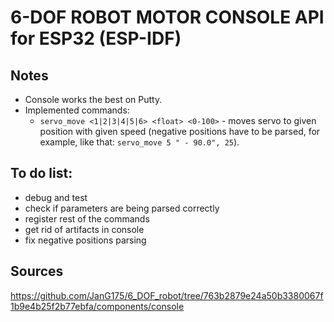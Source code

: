 # 6-DOF ROBOT MOTOR CONSOLE API for ESP32 (ESP-IDF) 

## Notes
* Console works the best on Putty.
* Implemented commands:
    * `servo_move <1|2|3|4|5|6> <float> <0-100>` - moves servo to given position with given speed (negative positions have to be parsed, for example, like that: `servo_move 5 " - 90.0", 25`).

## To do list:
* debug and test
* check if parameters are being parsed correctly
* register rest of the commands
* get rid of artifacts in console
* fix negative positions parsing

## Sources
https://github.com/JanG175/6_DOF_robot/tree/763b2879e24a50b3380067f1b9e4b25f2b77ebfa/components/console
